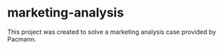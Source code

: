 # marketing-analysis
This project was created to solve a marketing analysis case provided by Pacmann.
